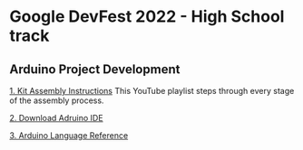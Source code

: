 # Google DevFest 2022 - High School track
## Arduino Project Development

[1. Kit Assembly Instructions](https://www.youtube.com/embed/videoseries?list=PLiBItcliDLPdlyGqTrn8cgXpW_A-7ckfb)
This YouTube playlist steps through every stage of the assembly process.

[2. Download Adruino IDE]((https://www.arduino.cc/en/software))

[3. Arduino Language Reference](https://www.arduino.cc/reference/en/)




